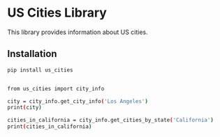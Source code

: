 # US Cities Library

This library provides information about US cities.

## Installation

```bash
pip install us_cities


from us_cities import city_info

city = city_info.get_city_info('Los Angeles')
print(city)

cities_in_california = city_info.get_cities_by_state('California')
print(cities_in_california)
